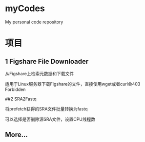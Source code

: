 # myCodes
My personal code repository

# 项目

## 1 Figshare File Downloader

从Figshare上检索元数据和下载文件

适用于Linux服务器下载Figshare的文件，直接使用wget或者curl会403 Forbidden

##2 SRA2Fastq

将prefetch获得的SRA文件批量转换为fastq

可以选择是否删除源SRA文件，设置CPU线程数

## More...
